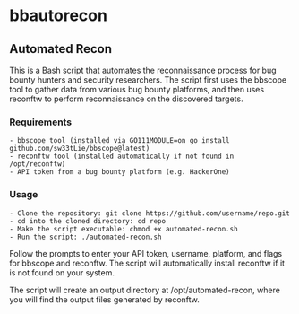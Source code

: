 # bbautorecon

## Automated Recon

This is a Bash script that automates the reconnaissance process for bug bounty hunters and security researchers. The script first uses the bbscope tool to gather data from various bug bounty platforms, and then uses reconftw to perform reconnaissance on the discovered targets.

### Requirements

    - bbscope tool (installed via GO111MODULE=on go install github.com/sw33tLie/bbscope@latest)
    - reconftw tool (installed automatically if not found in /opt/reconftw)
    - API token from a bug bounty platform (e.g. HackerOne)

### Usage

    - Clone the repository: git clone https://github.com/username/repo.git
    - cd into the cloned directory: cd repo
    - Make the script executable: chmod +x automated-recon.sh
    - Run the script: ./automated-recon.sh

Follow the prompts to enter your API token, username, platform, and flags for bbscope and reconftw. The script will automatically install reconftw if it is not found on your system.

The script will create an output directory at /opt/automated-recon, where you will find the output files generated by reconftw.
